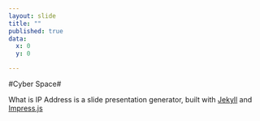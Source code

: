 ```yaml
---
layout: slide
title: ""
published: true
data:
  x: 0
  y: 0

---
```


#Cyber Space#

What is IP Address is a slide presentation generator, built with 
[Jekyll](https://github.com/mojombo/jekyll) and [Impress.js](http://bartaz.github.com/impress.js)
